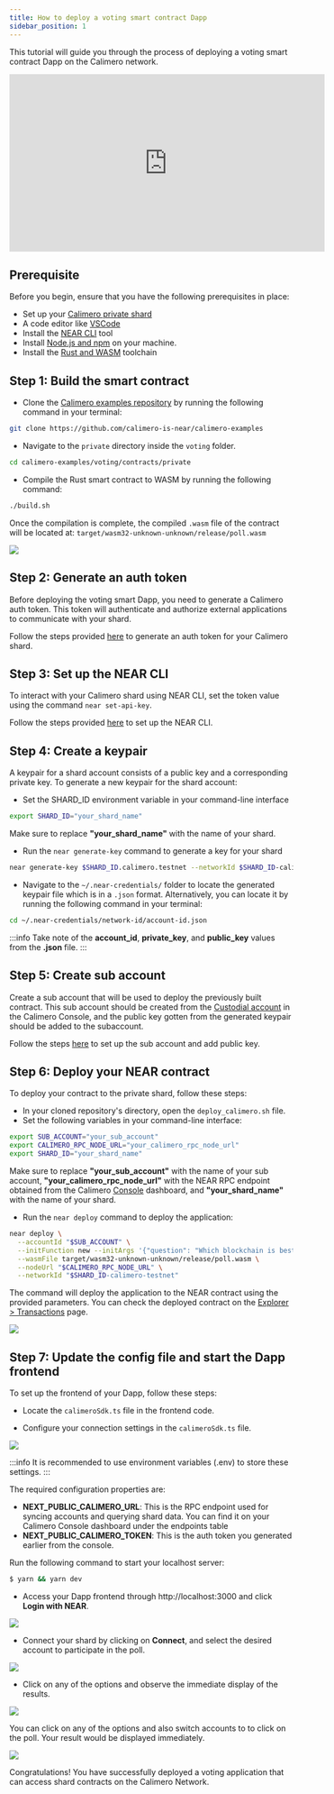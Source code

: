 ```yaml
---
title: How to deploy a voting smart contract Dapp
sidebar_position: 1
---
```


This tutorial will guide you through the process of deploying a voting smart contract Dapp on the Calimero network.

<div align="center"><iframe width="560" height="315" src="https://www.youtube.com/embed/cP26c9Da4CA" title="YouTube video player" frameborder="0" allow="accelerometer; autoplay; clipboard-write; encrypted-media; gyroscope; picture-in-picture; web-share" allowfullscreen></iframe></div>

## Prerequisite

Before you begin, ensure that you have the following prerequisites in place:

- Set up your [Calimero private shard](https://docs.calimero.network/getting_started/set_shard)
- A code editor like [VSCode](https://code.visualstudio.com/download)
- Install the [NEAR CLI](https://docs.near.org/tools/near-cli#setup) tool
- Install [Node.js and npm](https://docs.npmjs.com/downloading-and-installing-node-js-and-npm) on your machine.
- Install the [Rust and WASM](https://docs.near.org/develop/contracts/introduction#rust-and-wasm) toolchain

## Step 1: Build the smart contract

- Clone the [Calimero examples repository](https://github.com/calimero-is-near/calimero-examples) by running the following command in your terminal:

```bash
git clone https://github.com/calimero-is-near/calimero-examples
```

- Navigate to the `private` directory inside the `voting` folder.

```bash
cd calimero-examples/voting/contracts/private
```

- Compile the Rust smart contract to WASM by running the following command:

```bash
./build.sh
```

Once the compilation is complete, the compiled `.wasm` file of the contract will be located at:
`target/wasm32-unknown-unknown/release/poll.wasm`

![](../../static/img/voting_wasm.png)

## Step 2: Generate an auth token

Before deploying the voting smart Dapp, you need to generate a Calimero auth token. This token will authenticate and authorize external applications to communicate with your shard.

Follow the steps provided [here](/docs/getting_started/generate_token.md) to generate an auth token for your Calimero shard.

## Step 3: Set up the NEAR CLI

To interact with your Calimero shard using NEAR CLI, set the token value using the command `near set-api-key`.

Follow the steps provided [here](/interact/cli#set-up-the-near-cli-to-access-the-shard-via-cli) to set up the NEAR CLI.

## Step 4: Create a keypair

A keypair for a shard account consists of a public key and a corresponding private key. To generate a new keypair for the shard account:

- Set the SHARD_ID environment variable in your command-line interface

```bash
export SHARD_ID="your_shard_name"
```

Make sure to replace **"your_shard_name"** with the name of your shard.

- Run the `near generate-key` command to generate a key for your shard

```bash
near generate-key $SHARD_ID.calimero.testnet --networkId $SHARD_ID-calimero-testnet
```

- Navigate to the `~/.near-credentials/` folder to locate the generated keypair file which is in a `.json` format. Alternatively, you can locate it by running the following command in your terminal:

```bash
cd ~/.near-credentials/network-id/account-id.json
```

:::info
Take note of the **account_id**, **private_key**, and **public_key** values from the **.json** file.
:::

## Step 5: Create sub account

Create a sub account that will be used to deploy the previously built contract. This sub account should be created from the [Custodial account](/getting_started/custodial#create-custodial-account) in the Calimero Console, and the public key gotten from the generated keypair should be added to the subaccount.

Follow the steps [here](https://docs.calimero.network/getting_started/custodial#custodial-account) to set up the sub account and add public key.

## Step 6: Deploy your NEAR contract

To deploy your contract to the private shard, follow these steps:

- In your cloned repository's directory, open the `deploy_calimero.sh` file.
- Set the following variables in your command-line interface:

```bash
export SUB_ACCOUNT="your_sub_account"
export CALIMERO_RPC_NODE_URL="your_calimero_rpc_node_url"
export SHARD_ID="your_shard_name"
```

Make sure to replace **"your_sub_account"** with the name of your sub account, **"your_calimero_rpc_node_url"** with the NEAR RPC endpoint obtained from the Calimero [Console](https://app.calimero.network/dashboard) dashboard, and **"your_shard_name"** with the name of your shard.

- Run the `near deploy` command to deploy the application:

```bash
near deploy \
  --accountId "$SUB_ACCOUNT" \
  --initFunction new --initArgs '{"question": "Which blockchain is best?", "options": ["NEAR","Bitcoin"]}' \
  --wasmFile target/wasm32-unknown-unknown/release/poll.wasm \
  --nodeUrl "$CALIMERO_RPC_NODE_URL" \
  --networkId "$SHARD_ID-calimero-testnet"
```

The command will deploy the application to the NEAR contract using the provided parameters. You can check the deployed contract on the [Explorer > Transactions](https://app.calimero.network/dashboard/explorer/transactions) page.

![](../../static/img/voting_tranactions.png)

## Step 7: Update the config file and start the Dapp frontend

To set up the frontend of your Dapp, follow these steps:

- Locate the `calimeroSdk.ts` file in the frontend code.

- Configure your connection settings in the `calimeroSdk.ts` file.

![](../../static/img/calimero.sdk.png)


:::info
It is recommended to use environment variables (.env) to store these settings.
:::

The required configuration properties are:
 
- **NEXT_PUBLIC_CALIMERO_URL**: This is the RPC endpoint used for syncing accounts and querying shard data. You can find it on your Calimero Console dashboard under the endpoints table
- **NEXT_PUBLIC_CALIMERO_TOKEN**: This is the auth token you generated earlier from the console.

Run the following command to start your localhost server:

```bash
$ yarn && yarn dev
```

- Access your Dapp frontend through http://localhost:3000 and click **Login with NEAR**.

![](../../static/img/localhost.png)

- Connect your shard by clicking on **Connect**, and select the desired account to participate in the poll.

![](../../static/img/connect_shard.png)

- Click on any of the options and observe the immediate display of the results.

![](../../static/img/poll.png)

You can click on any of the options and also switch accounts to to click on the poll. Your result would be displayed immediately.

![](../../static/img/poll_options.png)

Congratulations! You have successfully deployed a voting application that can access shard contracts on the Calimero Network.
